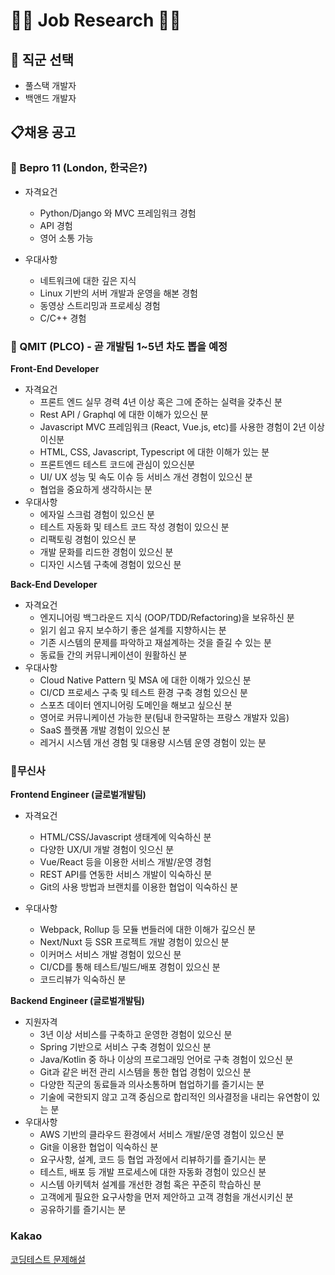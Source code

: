# 🧑‍💻 Job Research 🧑‍💻



## 🧰 직군 선택

- 풀스택 개발자
- 백앤드 개발자



## 📋채용 공고



### 📌 Bepro 11 (London, 한국은?)

- 자격요건
  - Python/Django 와 MVC 프레임워크 경험
  - API 경험
  - 영어 소통 가능

- 우대사항
  - 네트워크에 대한 깊은 지식
  - Linux 기반의 서버 개발과 운영을 해본 경험
  - 동영상 스트리밍과 프로세싱 경험
  - C/C++ 경험



### 📌 QMIT (PLCO) - 곧 개발팀 1~5년 차도 뽑을 예정

**Front-End Developer**

- 자격요건
  - 프론트 엔드 실무 경력 4년 이상 혹은 그에 준하는 실력을 갖추신 분
  - Rest API / Graphql 에 대한 이해가 있으신 분
  - Javascript MVC 프레임워크 (React, Vue.js, etc)를 사용한 경험이  2년 이상이신분
  - HTML, CSS, Javascript, Typescript 에 대한 이해가 있는 분
  - 프론트엔드 테스트 코드에 관심이 있으신분
  - UI/ UX 성능 및 속도 이슈 등 서비스 개선 경험이 있으신 분
  - 협업을 중요하게 생각하시는 분
- 우대사항
  - 에자일 스크럼 경험이 있으신 분
  - 테스트 자동화 및 테스트 코드 작성 경험이 있으신 분
  - 리팩토링 경험이 있으신 분
  - 개발 문화를 리드한 경험이 있으신 분
  - 디자인 시스템 구축에 경험이 있으신 분



**Back-End Developer**

- 자격요건
  - 엔지니어링 백그라운드 지식 (OOP/TDD/Refactoring)을 보유하신 분
  - 읽기 쉽고 유지 보수하기 좋은 설계를 지향하시는 분
  - 기존 시스템의 문제를 파악하고 재설계하는 것을 즐길 수 있는 분
  - 동료들 간의 커뮤니케이션이 원활하신 분
- 우대사항
  - Cloud Native Pattern 및 MSA 에 대한 이해가 있으신 분
  - CI/CD 프로세스 구축 및 테스트 환경 구축 경험 있으신 분
  - 스포츠 데이터 엔지니어링 도메인을 해보고 싶으신 분
  - 영어로 커뮤니케이션 가능한 분(팀내 한국말하는 프랑스 개발자 있음)
  - SaaS 플랫폼 개발 경험이 있으신 분
  - 레거시 시스템 개선 경험 및 대용량 시스템 운영 경험이 있는 분



### 📌무신사

**Frontend Engineer (글로벌개발팀)**

- 자격요건

  - HTML/CSS/Javascript 생태계에 익숙하신 분
  - 다양한 UX/UI 개발 경험이 잇으신 분
  - Vue/React 등을 이용한 서비스 개발/운영 경험
  - REST API를 연동한 서비스 개발이 익숙하신 분
  - Git의 사용 방법과 브랜치를 이용한 협업이 익숙하신 분

- 우대사항

  - Webpack, Rollup 등 모듈 번들러에 대한 이해가 깊으신 분 
  - Next/Nuxt 등 SSR 프로젝트 개발 경험이 있으신 분
  - 이커머스 서비스 개발 경험이 있으신 분
  - CI/CD를 통해 테스트/빌드/배포 경험이 있으신 분
  - 코드리뷰가 익숙하신 분

  

**Backend Engineer (글로벌개발팀)**

- 지원자격
  - 3년 이상 서비스를 구축하고 운영한 경험이 있으신 분 
  - Spring 기반으로 서비스 구축 경험이 있으신 분 
  - Java/Kotlin 중 하나 이상의 프로그래밍 언어로 구축 경험이 있으신 분 
  - Git과 같은 버전 관리 시스템을 통한 협업 경험이 있으신 분 
  - 다양한 직군의 동료들과 의사소통하며 협업하기를 즐기시는 분 
  - 기술에 국한되지 않고 고객 중심으로 합리적인 의사결정을 내리는 유연함이 있는 분
- 우대사항
  - AWS 기반의 클라우드 환경에서 서비스 개발/운영 경험이 있으신 분 
  - Git을 이용한 협업이 익숙하신 분 
  - 요구사항, 설계, 코드 등 협업 과정에서 리뷰하기를 즐기시는 분 
  - 테스트, 배포 등 개발 프로세스에 대한 자동화 경험이 있으신 분 
  - 시스템 아키텍처 설계를 개선한 경험 혹은 꾸준히 학습하신 분 
  - 고객에게 필요한 요구사항을 먼저 제안하고 고객 경험을 개선시키신 분 
  - 공유하기를 즐기시는 분



###  Kakao

[코딩테스트 문제해설](https://tech.kakao.com/careers/)
